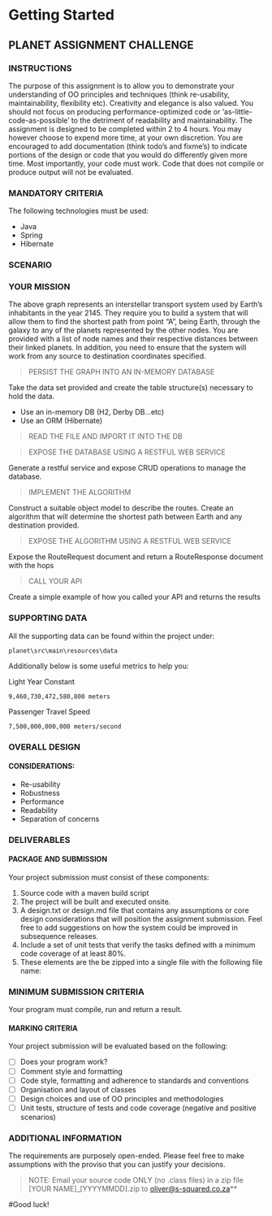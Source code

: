 # Getting Started

## PLANET ASSIGNMENT CHALLENGE

### INSTRUCTIONS
The purpose of this assignment is to allow you to demonstrate your understanding of OO principles and techniques (think re-usability, maintainability, flexibility etc). Creativity and elegance is also valued. You should not focus on producing performance-optimized code or ‘as-little-code-as-possible’ to the detriment of readability and maintainability. 
The assignment is designed to be completed within 2 to 4 hours. You may however choose to expend more time, at your own discretion. You are encouraged to add documentation (think todo’s and fixme’s) to indicate portions of the design or code that you would do differently given more time.
Most importantly, your code must work. Code that does not compile or produce output will not be evaluated. 
 
### MANDATORY CRITERIA
The following technologies must be used:

* Java
* Spring
* Hibernate

### SCENARIO

### YOUR MISSION
The above graph represents an interstellar transport system used by Earth’s inhabitants in the year 2145. They require you to build a system that will allow them to find the shortest path from point “A”, being Earth, through the galaxy to any of the planets represented by the other nodes. You are provided with a list of node names and their respective distances between their linked planets.  In addition, you need to ensure that the system will work from any source to destination coordinates specified. 
> PERSIST THE GRAPH INTO AN IN-MEMORY DATABASE

Take the data set provided and create the table structure(s) necessary to hold the data. 
* Use an in-memory DB (H2, Derby DB…etc)
* Use an ORM (Hibernate)

> READ THE FILE AND IMPORT IT INTO THE DB

> EXPOSE THE DATABASE USING A RESTFUL WEB SERVICE

Generate a restful service and expose CRUD operations to manage the database. 

> IMPLEMENT THE ALGORITHM

Construct a suitable object model to describe the routes. Create an algorithm that will determine the shortest path between Earth and any destination provided. 

> EXPOSE THE ALGORITHM USING A RESTFUL WEB SERVICE

Expose the RouteRequest document and return a RouteResponse document with the hops 

> CALL YOUR API

Create a simple example of how you called your API and returns the results 

### SUPPORTING DATA	 
All the supporting data can be found within the project under:
```
planet\src\main\resources\data
```

Additionally below is some useful metrics to help you:

Light Year Constant 
```
9,460,730,472,580,800 meters
```

Passenger Travel Speed
```
7,500,000,000,000 meters/second
```

### OVERALL DESIGN 
#### CONSIDERATIONS:
* Re-usability
* Robustness
* Performance
* Readability
* Separation of concerns

### DELIVERABLES 
#### PACKAGE AND SUBMISSION 
Your project submission must consist of these components: 
1.	Source code with a maven build script
2.	The project will be built and executed onsite.
3.	A design.txt or design.md file that contains any assumptions or core design considerations that will position the assignment submission. Feel free to add suggestions on how the system could be improved in subsequence releases.
4.	Include a set of unit tests that verify the tasks defined with a minimum code coverage of at least 80%. 
5.	These elements are the be zipped into a single file with the following file name:
 
### MINIMUM SUBMISSION CRITERIA 
Your program must compile, run and return a result. 
#### MARKING CRITERIA 
Your project submission will be evaluated based on the following: 
- [ ] Does your program work?
- [ ] Comment style and formatting 
- [ ] Code style, formatting and adherence to standards and conventions 
- [ ] Organisation and layout of classes 
- [ ] Design choices and use of OO principles and methodologies
- [ ] Unit tests, structure of tests and code coverage (negative and positive scenarios)

### ADDITIONAL INFORMATION 
The requirements are purposely open-ended. Please feel free to make assumptions with the proviso that you can justify your decisions.

> NOTE: Email your source code ONLY (no .class files) in a zip file [YOUR NAME]_[YYYYMMDD].zip to oliver@s-squared.co.za**

#Good luck! 












